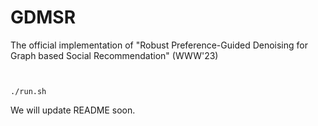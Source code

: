 # GDMSR
The official implementation of "Robust Preference-Guided Denoising for Graph based Social Recommendation" (WWW'23)


<pre><code>

./run.sh
</code></pre>

We will update README soon.

